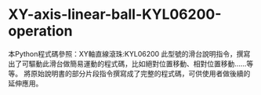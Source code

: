 # XY-axis-linear-ball-KYL06200-operation
本Python程式碼參照：XY軸直線滾珠:KYL06200 此型號的滑台說明指令，撰寫出了可驅動此滑台做簡易運動的程式碼，比如絕對位置移動、相對位置移動......等等。
將原始說明書的部分片段指令撰寫成了完整的程式碼，可供使用者做後續的延伸應用。
